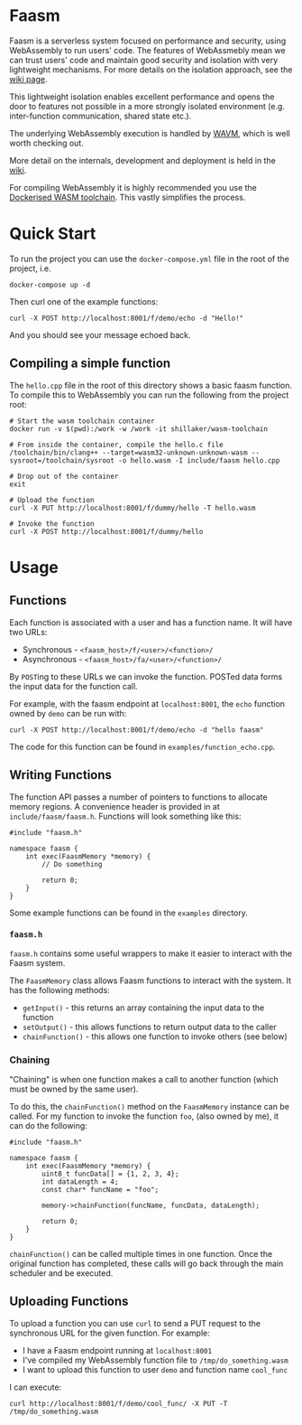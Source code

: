 # Faasm

Faasm is a serverless system focused on performance and security, using WebAssembly to run users' code. The features of WebAssmebly mean we can trust users' code and maintain good security and isolation with very lightweight mechanisms. For more details on the isolation approach, see the [wiki page](https://github.com/lsds/faasm/wiki/isolation).

This lightweight isolation enables excellent performance and opens the door to features not possible in a more strongly isolated environment (e.g. inter-function communication, shared state etc.).

The underlying WebAssembly execution is handled by [WAVM](https://github.com/WAVM/WAVM), which is well worth checking out.

More detail on the internals, development and deployment is held in the [wiki](https://github.com/lsds/faasm/wiki).

For compiling WebAssembly it is highly recommended you use the [Dockerised WASM toolchain](https://github.com/Shillaker/wasm-toolchain). This vastly simplifies the process.

# Quick Start

To run the project you can use the `docker-compose.yml` file in the root of the project, i.e. 

```
docker-compose up -d
```

Then curl one of the example functions:

```
curl -X POST http://localhost:8001/f/demo/echo -d "Hello!"
```

And you should see your message echoed back.

## Compiling a simple function

The `hello.cpp` file in the root of this directory shows a basic faasm function. To compile this to WebAssembly you can run the following from the project root:

```
# Start the wasm toolchain container
docker run -v $(pwd):/work -w /work -it shillaker/wasm-toolchain

# From inside the container, compile the hello.c file
/toolchain/bin/clang++ --target=wasm32-unknown-unknown-wasm --sysroot=/toolchain/sysroot -o hello.wasm -I include/faasm hello.cpp

# Drop out of the container
exit

# Upload the function
curl -X PUT http://localhost:8001/f/dummy/hello -T hello.wasm

# Invoke the function
curl -X POST http://localhost:8001/f/dummy/hello
```

# Usage

## Functions

Each function is associated with a user and has a function name. It will have two URLs:

- Synchronous - `<faasm_host>/f/<user>/<function>/`
- Asynchronous - `<faasm_host>/fa/<user>/<function>/`

By `POST`ing to these URLs we can invoke the function. POSTed data forms the input data for the function call.

For example, with the faasm endpoint at `localhost:8001`, the `echo` function owned by `demo` can be run with:

```
curl -X POST http://localhost:8001/f/demo/echo -d "hello faasm"
```

The code for this function can be found in `examples/function_echo.cpp`.

## Writing Functions

The function API passes a number of pointers to functions to allocate memory regions. A convenience header is
provided in at `include/faasm/faasm.h`. Functions will look something like this:

```
#include "faasm.h"

namespace faasm {
    int exec(FaasmMemory *memory) {
        // Do something

        return 0;
    }
}
```

Some example functions can be found in the `examples` directory.

### `faasm.h`

`faasm.h` contains some useful wrappers to make it easier to interact with the Faasm system.

The `FaasmMemory` class allows Faasm functions to interact with the system. It has the following methods:

- `getInput()` - this returns an array containing the input data to the function
- `setOutput()` - this allows functions to return output data to the caller
- `chainFunction()` - this allows one function to invoke others (see below)

### Chaining

"Chaining" is when one function makes a call to another function (which must be owned by the same user).

To do this, the `chainFunction()` method on the `FaasmMemory` instance can be called. For my function to invoke
the function `foo`, (also owned by me), it can do the following:

```
#include "faasm.h"

namespace faasm {
    int exec(FaasmMemory *memory) {
        uint8_t funcData[] = {1, 2, 3, 4};
        int dataLength = 4;
        const char* funcName = "foo";

        memory->chainFunction(funcName, funcData, dataLength);

        return 0;
    }
}
```

`chainFunction()` can be called multiple times in one function. Once the original function has completed, these
calls will go back through the main scheduler and be executed.

## Uploading Functions

To upload a function you can use `curl` to send a PUT request to the synchronous URL for the given function.
For example:

- I have a Faasm endpoint running at `localhost:8001`
- I've compiled my WebAssembly function file to `/tmp/do_something.wasm`
- I want to upload this function to user `demo` and function name `cool_func`

I can execute:

```
curl http://localhost:8001/f/demo/cool_func/ -X PUT -T /tmp/do_something.wasm
```
